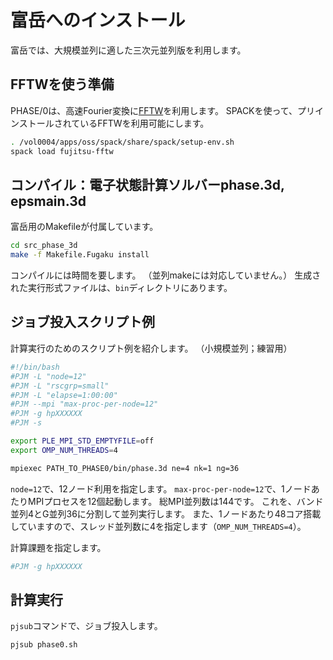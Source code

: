# 富岳へのインストール

富岳では、大規模並列に適した三次元並列版を利用します。

## FFTWを使う準備

PHASE/0は、高速Fourier変換に[FFTW](https://fftw.org/)を利用します。
SPACKを使って、プリインストールされているFFTWを利用可能にします。

```sh
. /vol0004/apps/oss/spack/share/spack/setup-env.sh
spack load fujitsu-fftw
```

## コンパイル：電子状態計算ソルバーphase.3d, epsmain.3d

富岳用のMakefileが付属しています。

```sh
cd src_phase_3d
make -f Makefile.Fugaku install
```

コンパイルには時間を要します。
（並列makeには対応していません。）
生成された実行形式ファイルは、`bin`ディレクトリにあります。

## ジョブ投入スクリプト例

計算実行のためのスクリプト例を紹介します。
（小規模並列；練習用）

```sh
#!/bin/bash
#PJM -L "node=12"
#PJM -L "rscgrp=small"
#PJM -L "elapse=1:00:00"
#PJM --mpi "max-proc-per-node=12"
#PJM -g hpXXXXXX
#PJM -s

export PLE_MPI_STD_EMPTYFILE=off
export OMP_NUM_THREADS=4

mpiexec PATH_TO_PHASE0/bin/phase.3d ne=4 nk=1 ng=36
```

`node=12`で、12ノード利用を指定します。
`max-proc-per-node=12`で、1ノードあたりMPIプロセスを12個起動します。
総MPI並列数は144です。
これを、バンド並列4とG並列36に分割して並列実行します。
また、1ノードあたり48コア搭載していますので、スレッド並列数に4を指定します（`OMP_NUM_THREADS=4`）。

計算課題を指定します。

```sh
#PJM -g hpXXXXXX
```

## 計算実行

`pjsub`コマンドで、ジョブ投入します。

```sh
pjsub phase0.sh
```
